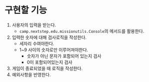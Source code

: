 # 구현할 기능
1. 사용자의 입력을 받는다.
    - `camp.nextstep.edu.missionutils.Console`의 메서드를 활용한다.
2. 입력한 숫자에 대해 검사로직을 작성한다.
   - 세자리 수여야한다.
   - 1~9 사이의 숫자로만 이루어져야한다.
     - 숫자가 아닌 문자가 포함되어 있는지 검사
     - 0이 포함되어있는지 검사
3. 게임이 종료되었을 때 로직을 작성한다.
4. 예외사항을 반영한다.